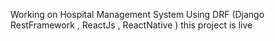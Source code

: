 Working on Hospital Management System Using DRF (Django RestFramework , ReactJs , ReactNative )
this project is live   
